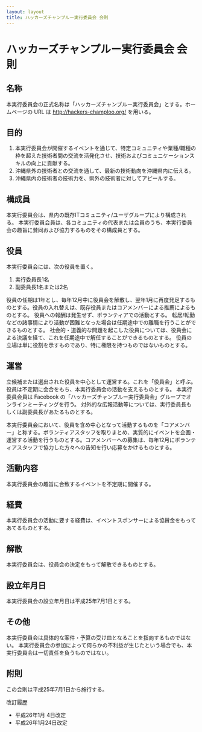 ```yaml
---
layout: layout
title: ハッカーズチャンプルー実行委員会 会則
---
```


# ハッカーズチャンプルー実行委員会 会則

## 名称


本実行委員会の正式名称は「ハッカーズチャンプルー実行委員会」とする。ホームページの URL は http://hackers-champloo.org/ を用いる。

## 目的

1. 本実行委員会が開催するイベントを通じて、特定コミュニティや業種/職種の枠を超えた技術者間の交流を活発化させ、技術およびコミュニケーションスキルの向上に貢献する。
1. 沖縄県外の技術者との交流を通して、最新の技術動向を沖縄県内に伝える。
1. 沖縄県内の技術者の技術力を、県外の技術者に対してアピールする。

## 構成員

本実行委員会は、県内の既存ITコミュニティ/ユーザグループにより構成される。
本実行委員会員は、各コミュニティの代表または会員のうち、本実行委員会の趣旨に賛同および協力するものをその構成員とする。


## 役員

本実行委員会には、次の役員を置く。

1. 実行委員長1名
1. 副委員長1名または2名

役員の任期は1年とし、毎年12月中に役員会を解散し、翌年1月に再度発足するものとする。役員の入れ替えは、既存役員またはコアメンバーによる推薦によるものとする。
役員への報酬は発生せず、ボランティアでの活動とする。
転居/転勤などの諸事情により活動が困難となった場合は任期途中での離職を行うことができるものとする。
社会的・道義的な問題を起こした役員については、役員会による決議を経て、これを任期途中で解任することができるものとする。
役員の立場は単に役割を示すものであり、特に権限を持つものではないものとする。

## 運営

立候補または選出された役員を中心として運営する。これを「役員会」と呼ぶ。
役員は不定期に会合をもち、本実行委員会の活動を支えるものとする。
本実行委員会員は Facebook の「ハッカーズチャンプルー実行委員会」グループでオンラインミーティングを行う。
対外的な広報活動等については、実行委員長もしくは副委員長があたるものとする。

本実行委員会において、役員を含め中心となって活動するものを「コアメンバー」と称する。ボランティアスタッフを取りまとめ、実質的にイベントを企画・運営する活動を行うものとする。コアメンバーへの募集は、毎年12月にボランティアスタッフで協力した方々への告知を行い応募をかけるものとする。


## 活動内容

本実行委員会の趣旨に合致するイベントを不定期に開催する。


## 経費

本実行委員会の活動に要する経費は、イベントスポンサーによる協賛金をもってあてるものとする。

## 解散

本実行委員会は、役員会の決定をもって解散できるものとする。

## 設立年月日

本実行委員会の設立年月日は平成25年7月1日とする。

## その他

本実行委員会は具体的な案件・予算の受け皿となることを指向するものではない。
本実行委員会の参加によって何らかの不利益が生じたという場合でも、本実行委員会は一切責任を負うものではない。

## 附則

この会則は平成25年7月1日から施行する。


改訂履歴

* 平成26年1月 4日改定
* 平成26年1月24日改定
